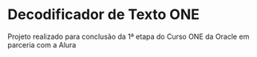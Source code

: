 # Decodificador de Texto ONE
 Projeto realizado para conclusão da 1ª etapa do Curso ONE da Oracle em parceria com a Alura
